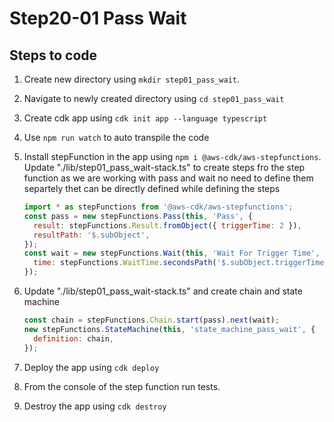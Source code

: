 # Step20-01 Pass Wait

## Steps to code

1. Create new directory using `mkdir step01_pass_wait`.
2. Navigate to newly created directory using `cd step01_pass_wait`
3. Create cdk app using `cdk init app --language typescript`
4. Use `npm run watch` to auto transpile the code
5. Install stepFunction in the app using `npm i @aws-cdk/aws-stepfunctions`. Update "./lib/step01_pass_wait-stack.ts" to create steps fro the step function as we are working with pass and wait no need to define them separtely thet can be directly defined while defining the steps

   ```js
   import * as stepFunctions from '@aws-cdk/aws-stepfunctions';
   const pass = new stepFunctions.Pass(this, 'Pass', {
     result: stepFunctions.Result.fromObject({ triggerTime: 2 }),
     resultPath: '$.subObject',
   });
   const wait = new stepFunctions.Wait(this, 'Wait For Trigger Time', {
     time: stepFunctions.WaitTime.secondsPath('$.subObject.triggerTime'),
   });
   ```

6. Update "./lib/step01_pass_wait-stack.ts" and create chain and state machine

   ```js
   const chain = stepFunctions.Chain.start(pass).next(wait);
   new stepFunctions.StateMachine(this, 'state_machine_pass_wait', {
     definition: chain,
   });
   ```

7. Deploy the app using `cdk deploy`
8. From the console of the step function run tests.
9. Destroy the app using `cdk destroy`
